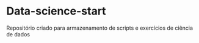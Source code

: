 # Data-science-start
Repositório criado para armazenamento de scripts e exercícios de ciência de dados   

